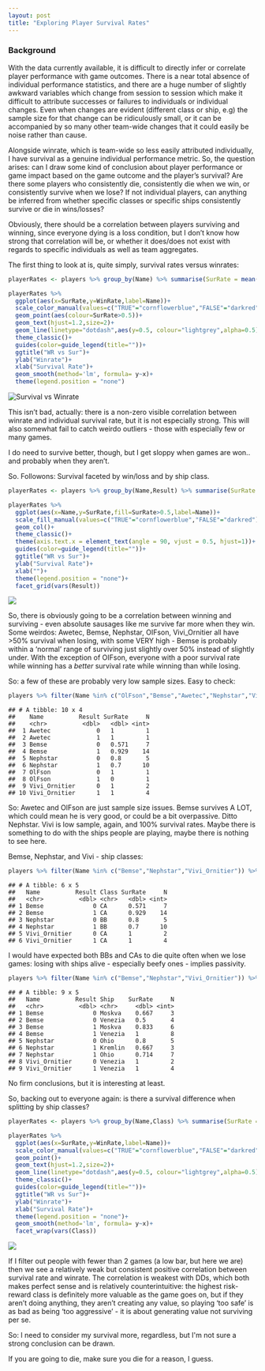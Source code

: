 ```yaml
---
layout: post
title: "Exploring Player Survival Rates"
---
```


### Background

With the data currently available, it is difficult to directly infer or
correlate player performance with game outcomes. There is a near total
absence of individual performance statistics, and there are a huge
number of slightly awkward variables which change from session to
session which make it difficult to attribute successes or failures to
individuals or individual changes. Even when changes are evident
(different class or ship, e.g) the sample size for that change can be
ridiculously small, or it can be accompanied by so many other team-wide
changes that it could easily be noise rather than cause.

Alongside winrate, which is team-wide so less easily attributed
individually, I have survival as a genuine individual performance
metric. So, the question arises: can I draw some kind of conclusion
about player performance or game impact based on the game outcome and
the player’s survival? Are there some players who consistently die,
consistently die when we win, or consistently survive when we lose? If
not individual players, can anything be inferred from whether specific
classes or specific ships consistently survive or die in wins/losses?

Obviously, there should be a correlation between players surviving and
winning, since everyone dying is a loss condition, but I don’t know how
strong that correlation will be, or whether it does/does not exist with
regards to specific individuals as well as team aggregates.

The first thing to look at is, quite simply, survival rates versus
winrates:

``` r
playerRates <- players %>% group_by(Name) %>% summarise(SurRate = mean(as.numeric(Survived)),WinRate=mean(Result))

playerRates %>%
  ggplot(aes(x=SurRate,y=WinRate,label=Name))+
  scale_color_manual(values=c("TRUE"="cornflowerblue","FALSE"="darkred"))+
  geom_point(aes(colour=SurRate>0.5))+
  geom_text(hjust=1.2,size=2)+
  geom_line(linetype="dotdash",aes(y=0.5, colour="lightgrey",alpha=0.5))+
  theme_classic()+
  guides(color=guide_legend(title=""))+
  ggtitle("WR vs Sur")+
  ylab("Winrate")+
  xlab("Survival Rate")+
  geom_smooth(method='lm', formula= y~x)+
  theme(legend.position = "none")
```

![Survival vs Winrate](/wows-blog/_posts/player-survival-1.png)

This isn’t bad, actually: there is a non-zero visible correlation
between winrate and individual survival rate, but it is not especially
strong. This will also somewhat fail to catch weirdo outliers - those
with especially few or many games.

I do need to survive better, though, but I get sloppy when games are
won.. and probably when they aren’t.

So. Followons: Survival faceted by win/loss and by ship class.

``` r
playerRates <- players %>% group_by(Name,Result) %>% summarise(SurRate = mean(as.numeric(Survived)),.groups = 'drop')

playerRates %>%
  ggplot(aes(x=Name,y=SurRate,fill=SurRate>0.5,label=Name))+
  scale_fill_manual(values=c("TRUE"="cornflowerblue","FALSE"="darkred"))+
  geom_col()+
  theme_classic()+
  theme(axis.text.x = element_text(angle = 90, vjust = 0.5, hjust=1))+
  guides(color=guide_legend(title=""))+
  ggtitle("WR vs Sur")+
  ylab("Survival Rate")+
  xlab("")+
  theme(legend.position = "none")+
  facet_grid(vars(Result))
```

![](https://github.com/Ghesthar/wows-blog/blob/3aeaf5dc90ce39b5081bba468e06a5a49815d457/_posts/player-survival-2.png)<!-- -->

So, there is obviously going to be a correlation between winning and
surviving - even absolute sausages like me survive far more when they
win. Some weirdos: Awetec, Bemse, Nephstar, OIFson, Vivi\_Ornitier all
have &gt;50% survival when losing, with some VERY high - Bemse is
probably within a ‘normal’ range of surviving just slightly over 50%
instead of slightly under. With the exception of OIFson, everyone with a
poor survival rate while winning has a *better* survival rate while
winning than while losing.

So: a few of these are probably very low sample sizes. Easy to check:

``` r
players %>% filter(Name %in% c("OlFson","Bemse","Awetec","Nephstar","Vivi_Ornitier")) %>% group_by(Name,Result) %>% summarise(SurRate = mean(as.numeric(Survived)), N=n(),.groups = 'drop')
```

    ## # A tibble: 10 x 4
    ##    Name          Result SurRate     N
    ##    <chr>          <dbl>   <dbl> <int>
    ##  1 Awetec             0   1         1
    ##  2 Awetec             1   1         1
    ##  3 Bemse              0   0.571     7
    ##  4 Bemse              1   0.929    14
    ##  5 Nephstar           0   0.8       5
    ##  6 Nephstar           1   0.7      10
    ##  7 OlFson             0   1         1
    ##  8 OlFson             1   0         1
    ##  9 Vivi_Ornitier      0   1         2
    ## 10 Vivi_Ornitier      1   1         4

So: Awetec and OlFson are just sample size issues. Bemse survives A LOT,
which could mean he is very good, or could be a bit overpassive. Ditto
Nephstar. Vivi is low sample, again, and 100% survival rates. Maybe
there is something to do with the ships people are playing, maybe there
is nothing to see here.

Bemse, Nephstar, and Vivi - ship classes:

``` r
players %>% filter(Name %in% c("Bemse","Nephstar","Vivi_Ornitier")) %>% group_by(Name,Result,Class) %>% summarise(SurRate = mean(as.numeric(Survived)), N=n(),.groups = 'drop')
```

    ## # A tibble: 6 x 5
    ##   Name          Result Class SurRate     N
    ##   <chr>          <dbl> <chr>   <dbl> <int>
    ## 1 Bemse              0 CA      0.571     7
    ## 2 Bemse              1 CA      0.929    14
    ## 3 Nephstar           0 BB      0.8       5
    ## 4 Nephstar           1 BB      0.7      10
    ## 5 Vivi_Ornitier      0 CA      1         2
    ## 6 Vivi_Ornitier      1 CA      1         4

I would have expected both BBs and CAs to die quite often when we lose
games: losing with ships alive - especially beefy ones - implies
passivity.

``` r
players %>% filter(Name %in% c("Bemse","Nephstar","Vivi_Ornitier")) %>% group_by(Name,Result,Ship) %>% summarise(SurRate = mean(as.numeric(Survived)), N=n(),.groups = 'drop')
```

    ## # A tibble: 9 x 5
    ##   Name          Result Ship    SurRate     N
    ##   <chr>          <dbl> <chr>     <dbl> <int>
    ## 1 Bemse              0 Moskva    0.667     3
    ## 2 Bemse              0 Venezia   0.5       4
    ## 3 Bemse              1 Moskva    0.833     6
    ## 4 Bemse              1 Venezia   1         8
    ## 5 Nephstar           0 Ohio      0.8       5
    ## 6 Nephstar           1 Kremlin   0.667     3
    ## 7 Nephstar           1 Ohio      0.714     7
    ## 8 Vivi_Ornitier      0 Venezia   1         2
    ## 9 Vivi_Ornitier      1 Venezia   1         4

No firm conclusions, but it is interesting at least.

So, backing out to everyone again: is there a survival difference when
splitting by ship classes?

``` r
playerRates <- players %>% group_by(Name,Class) %>% summarise(SurRate = mean(as.numeric(Survived)),WinRate=mean(Result),N=n(),.groups="drop") %>% filter(N>2)

playerRates %>%
  ggplot(aes(x=SurRate,y=WinRate,label=Name))+
  scale_color_manual(values=c("TRUE"="cornflowerblue","FALSE"="darkred"))+
  geom_point()+
  geom_text(hjust=1.2,size=2)+
  geom_line(linetype="dotdash",aes(y=0.5, colour="lightgrey",alpha=0.5))+
  theme_classic()+
  guides(color=guide_legend(title=""))+
  ggtitle("WR vs Sur")+
  ylab("Winrate")+
  xlab("Survival Rate")+
  theme(legend.position = "none")+
  geom_smooth(method='lm', formula= y~x)+
  facet_wrap(vars(Class))
```

![](https://github.com/Ghesthar/wows-blog/blob/3aeaf5dc90ce39b5081bba468e06a5a49815d457/_posts/player-survival-3.png)<!-- -->

If I filter out people with fewer than 2 games (a low bar, but here we
are) then we see a relatively weak but consistent positive correlation
between survival rate and winrate. The correlation is weakest with DDs,
which both makes perfect sense and is relatively counterintuitive: the
highest risk-reward class is definitely more valuable as the game goes
on, but if they aren’t doing anything, they aren’t creating any value,
so playing ‘too safe’ is as bad as being ‘too aggressive’ - it is about
generating value not surviving per se.

So: I need to consider my survival more, regardless, but I'm not sure a 
strong conclusion can be drawn. 

If you are going to die, make sure you die for a reason, I guess.
